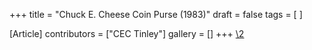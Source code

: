 +++
title = "Chuck E. Cheese Coin Purse (1983)"
draft = false
tags = [ ]

[Article]
contributors = ["CEC Tinley"]
gallery = []
+++
[\2](\1)